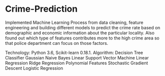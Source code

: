 # Crime-Prediction
Implemented Machine Learning Process from data cleaning, feature engineering and building different models to predict the crime rate based on demographic and economic information about the particular locality. Also found out which type of features contributes more to the high crime area so that police department can focus on those factors.


Technology: Python 3.6, Scikit-learn 0.18.1.
Algorithm:
Decision Tree Classifier
Gaussian Naive Bayes
Linear Support Vector Machine
Linear Regression
Ridge Regression
Polynomial Features
Stochastic Gradient Descent
Logistic Regression
